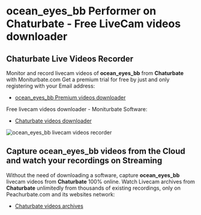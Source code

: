 # ocean_eyes_bb Performer on Chaturbate - Free LiveCam videos downloader

## Chaturbate Live Videos Recorder

Monitor and record livecam videos of **ocean_eyes_bb** from **Chaturbate** with Moniturbate.com
Get a premium trial for free by just and only registering with your Email address:
* [ocean_eyes_bb Premium videos downloader](https://moniturbate.com/request-demo-licence-key.html)

Free livecam videos downloader - Moniturbate Software:
* [Chaturbate videos downloader](https://moniturbate.com/moniturbate-download-software.html)

![ocean_eyes_bb livecam videos recorder](https://peachurnet.com/templates/moniturbate-software.png)


## Capture ocean_eyes_bb videos from the Cloud and watch your recordings on Streaming

Without the need of downloading a software, capture **ocean_eyes_bb** livecam videos from **Chaturbate** 100% online.
Watch Livecam archives from **Chaturbate** unlimitedly from thousands of existing recordings, only on Peachurbate.com and its websites network:
* [Chaturbate videos archives](https://peachurnet.com/)